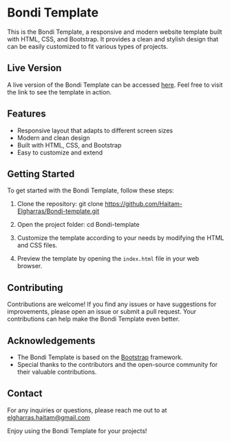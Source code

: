 # Bondi Template

This is the Bondi Template, a responsive and modern website template built with HTML, CSS, and Bootstrap. It provides a clean and stylish design that can be easily customized to fit various types of projects.

## Live Version

A live version of the Bondi Template can be accessed [here](https://haitam-elgharras.github.io/Bondi-template/). Feel free to visit the link to see the template in action.

## Features

- Responsive layout that adapts to different screen sizes
- Modern and clean design
- Built with HTML, CSS, and Bootstrap
- Easy to customize and extend

## Getting Started

To get started with the Bondi Template, follow these steps:

1. Clone the repository:
git clone https://github.com/Haitam-Elgharras/Bondi-template.git

2. Open the project folder:
cd Bondi-template

3. Customize the template according to your needs by modifying the HTML and CSS files.

4. Preview the template by opening the `index.html` file in your web browser.

## Contributing

Contributions are welcome! If you find any issues or have suggestions for improvements, please open an issue or submit a pull request. Your contributions can help make the Bondi Template even better.

## Acknowledgements

- The Bondi Template is based on the [Bootstrap](https://getbootstrap.com/) framework.
- Special thanks to the contributors and the open-source community for their valuable contributions.

## Contact

For any inquiries or questions, please reach me out to at elgharras.haitam@gmail.com

Enjoy using the Bondi Template for your projects!

